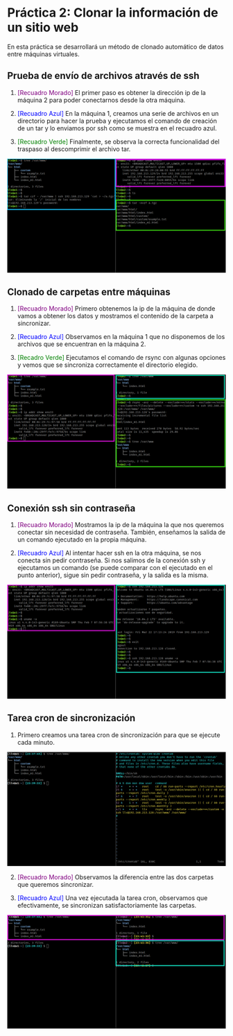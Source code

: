 # Práctica 2: Clonar la información de un sitio web

En esta práctica se desarrollará un método de clonado automático de datos entre
máquinas virtuales.

## Prueba de envío de archivos através de ssh

1. <span style="color:purple">[Recuadro Morado]</span> El primer paso es obtener la dirección ip de la máquina
   2 para poder conectarnos desde la otra máquina.

2. <span style="color:blue">[Recuadro Azul]</span> En la máquina 1, creamos una serie de archivos en un
   directorio para hacer la prueba y ejecutamos el comando de creación de un
   tar y lo enviamos por ssh como se muestra en el recuadro azul.

4. <span style="color:green">[Recuadro Verde]</span> Finalmente, se observa la correcta funcionalidad del
   traspaso al descomprimir el archivo tar.

![](./img/p2_u1_ssh_u2.png)

## Clonado de carpetas entre máquinas

1. <span style="color:purple">[Recuadro Morado]</span> Primero obtenemos la ip de la máquina de donde vamos a
   obtener los datos y mostramos el contenido de la carpeta a sincronizar.

2. <span style="color:blue">[Recuadro Azul]</span> Observamos en la máquina 1 que no disponemos de los archivos
   que se encuentran en la máquina 2.

3. <span style="color:green">[Recadro Verde]</span> Ejecutamos el comando de rsync con algunas opciones y vemos
   que se sincroniza correctamente el directorio elegido.

![](./img/p2_u2_rsync_u1.png)

## Conexión ssh sin contraseña

1. <span style="color:purple">[Recuadro Morado]</span> Mostramos la ip de la máquina la que nos queremos conectar
   sin necesidad de contraseña. También, enseñamos la salida de un comando
   ejecutado en la propia máquina.

2. <span style="color:blue">[Recuadro Azul]</span> Al intentar hacer ssh en la otra máquina, se nos conecta sin
   pedir contraseña. Si nos salimos de la conexión ssh y ejecutamos un comando
   (se puede comparar con el ejecutado en el punto anterior), sigue sin pedir
   contraseña, y la salida es la misma.

![](./img/p2_u2_ssh_u1_no_password.png)

## Tarea cron de sincronización

1. Primero creamos una tarea cron de sincronización para que se ejecute cada
   minuto.

![](./img/p2_u2_cron_rsync.png)

2. <span style="color:purple">[Recuadro Morado]</span> Observamos la diferencia entre las dos carpetas que
   queremos sincronizar.

3. <span style="color:blue">[Recuadro Azul]</span> Una vez ejecutada la tarea cron, observamos que
   efectivamente, se sincronizan satisfactoriamente las carpetas.

![](./img/p2_u2_cron_rsync_validation.png)
